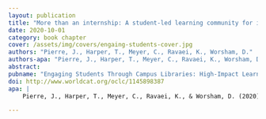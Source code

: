 ```yaml
---
layout: publication
title: "More than an internship: A student-led learning community for instructional design. In Engaging Students Through Campus Libraries: High-Impact Learning Models"
date: 2020-10-01
category: book chapter
cover: /assets/img/covers/engaing-students-cover.jpg
authors: "Pierre, J., Harper, T., Meyer, C., Ravaei, K., Worsham, D."
authors-apa: "Pierre, J., Harper, T., Meyer, C., Ravaei, K., Worsham, D."
abstract:    
pubname: "Engaging Students Through Campus Libraries: High-Impact Learning Models"
doi: http://www.worldcat.org/oclc/1145898387
apa: |
    Pierre, J., Harper, T., Meyer, C., Ravaei, K., & Worsham, D. (2020). More Than an Internship: A Student-led Learning Community for Instructional Design. In Engaging Students Through Campus Libraries: High Impact Learning Models. Libraries Unlimited.

---
```



